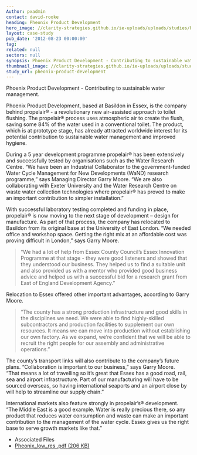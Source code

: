 ```yaml
---
Author: pxadmin
contact: david-rooke
heading: Pheonix Product Development
hero_image: //clarity-strategies.github.io/ie-uploads/uploads/studies/Pheonix_banner.jpg
layout: case-study
pub_date: '2012-08-23 00:00:00'
tag:
related: null
sectors: null
synopsis: Phoenix Product Development - Contributing to sustainable water management.
thumbnail_image: //clarity-strategies.github.io/ie-uploads/uploads/studies/Pheonix_Tile.jpg
study_url: pheonix-product-development
---
```


<p>Phoenix Product Development - Contributing to sustainable water management.</p><p>Phoenix Product Development, based at Basildon in Essex, is the company behind propelair® - a revolutionary new air-assisted approach to toilet flushing. The propelair® process uses atmospheric air to create the flush, saving some 84% of the water used in a conventional toilet. The product, which is at prototype stage, has already attracted worldwide interest for its potential contribution to sustainable water management and improved hygiene.</p><p>During a 5 year development programme propelair® has been extensively and successfully tested by organisations such as the Water Research Centre. “We have been an Industrial Collaborator to the government-funded Water Cycle Management for New Developments (WaND) research programme,” says Managing Director Garry Moore. “We are also collaborating with Exeter University and the Water Research Centre on waste water collection technologies where propelair® has proved to make an important contribution to simpler installation.”</p><p>With successful laboratory testing completed and funding in place, propelair® is now moving to the next stage of development – design for manufacture. As part of that process, the company has relocated to Basildon from its original base at the University of East London. “We needed office and workshop space. Getting the right mix at an affordable cost was proving difficult in London,” says Garry Moore.</p><blockquote><p>“We had a lot of help from Essex County Council’s Essex Innovation Programme at that stage - they were good listeners and showed that they understood our business. They helped us to find a suitable unit and also provided us with a mentor who provided good business advice and helped us with a successful bid for a research grant from East of England Development Agency.”</p></blockquote><p>Relocation to Essex offered other important advantages, according to Garry Moore.</p><blockquote><p>“The county has a strong production infrastructure and good skills in the disciplines we need. We were able to find highly-skilled subcontractors and production facilities to supplement our own resources. It means we can move into production without establishing our own factory. As we expand, we’re confident that we will be able to recruit the right people for our assembly and administrative operations.”</p></blockquote><p>The county’s transport links will also contribute to the company’s future plans. “Collaboration is important to our business,” says Garry Moore.  “That means a lot of travelling so it’s great that Essex has a good road, rail, sea and airport infrastructure. Part of our manufacturing will have to be sourced overseas, so having international seaports and an airport close by will help to streamline our supply chain.”</p><p>International markets also feature strongly in propelair’s® development. “The Middle East is a good example. Water is really precious there, so any product that reduces water consumption and waste can make an important contribution to the management of the water cycle. Essex gives us the right base to serve growth markets like that.”</p> <ul class='downloadable-files'><li class='header'>Associated Files</li><li><a alt='' class='btn' href='//clarity-strategies.github.io/ie-uploads/uploads/studies/Pheonix_low_res.pdf' target='_blank'>Pheonix_low_res .pdf <span>(206 KB)</span></a></li></ul>